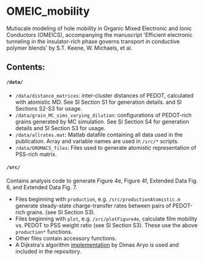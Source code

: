 # OMEIC_mobility
Mutiscale modeling of
hole mobility in Organic Mixed Electronic and Ionic Conductors (OMEICS),
accompanying the manuscript
'Efficient electronic tunneling in the insulator-rich phase governs transport in conductive polymer blends'
by S.T. Keene, W. Michaels, et al.

## Contents:
#### `/data/`
- `/data/distance_matrices`: 
    inter-cluster distances of PEDOT, calculated with atomistic MD.
    See SI Section S1 for generation details.
    and SI Sections S2-S3 for usage.
- `/data/grain_MC_sims_varying_dilution`: 
    configurations of PEDOT-rich grains generated by MC simulation.
    See SI Section S4 for generation details
    and SI Section S3 for usage.
- `/data/allrates.mat`: 
    Matlab datafile containing all data used in the publication.
    Array and variable names are used in `/src/*` scripts.
- `/data/GROMACS_files`:
    Files used to generate atomistic representation of PSS-rich matrix.

#### `/src/`
Contains analysis code to generate Figure 4e, Figure 4f,
Extended Data Fig. 6, and Extended Data Fig. 7.
- Files beginning with `production`, e.g. `/src/productionAtomistic.m`
generate steady-state charge-transfer rates between pairs of PEDOT-rich grains.
(see SI Section S3).
- Files beginning with `plot`, e.g. `/src/plotFigure4e`,
calculate film mobility vs. PEDOT to PSS weight ratio
(see SI Section S3).
These use the above `production*` functions.
- Other files contain accessory functions.
- A Dijkstra's algorithm [implementation](https://www.mathworks.com/matlabcentral/fileexchange/36140-dijkstra-algorithm)
by Dimas Aryo is used and included in the repository.

